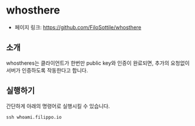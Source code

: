 # whosthere

- 페이지 링크: https://github.com/FiloSottile/whosthere

## 소개

whostheres는 클라이언트가 한번만 public key와 인증이 완료되면, 추가의 요청없이 서버가 인증하도록 작동한다고 합니다.


## 실행하기

간단하게 아래의 명령어로 실행시킬 수 있습니다.

```
ssh whoami.filippo.io
```
